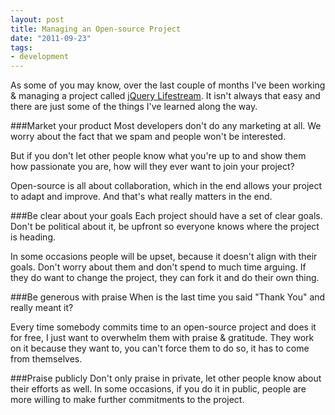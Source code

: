 ```yaml
---
layout: post
title: Managing an Open-source Project
date: "2011-09-23"
tags:
- development
---
```

As some of you may know, over the last couple of months I've been working & managing a project called [jQuery Lifestream](https://github.com/christianvuerings/jquery-lifestream).
It isn't always that easy and there are just some of the things I've learned along the way.

###Market your product
Most developers don't do any marketing at all.
We worry about the fact that we spam and people won't be interested.

But if you don't let other people know what you're up to and show them how passionate you are, how will they ever want to join your project?

Open-source is all about collaboration, which in the end allows your project to adapt and improve.
And that's what really matters in the end.

###Be clear about your goals
Each project should have a set of clear goals.
Don't be political about it, be upfront so everyone knows where the project is heading.

In some occasions people will be upset, because it doesn't align with their goals.
Don't worry about them and don't spend to much time arguing.
If they do want to change the project, they can fork it and do their own thing.

###Be generous with praise
When is the last time you said "Thank You" and really meant it?

Every time somebody commits time to an open-source project and does it for free, I just want to overwhelm them with praise & gratitude.
They work on it because they want to, you can't force them to do so, it has to come from themselves.

###Praise publicly
Don't only praise in private, let other people know about their efforts as well.
In some occasions, if you do it in public, people are more willing to make further commitments to the project.
